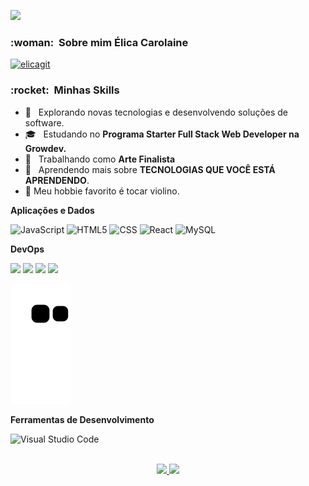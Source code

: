 
![](https://komarev.com/ghpvc/?username=VanessaSwerts&color=006bed)

<h3> :woman: &nbsp;Sobre mim Élica Carolaine</h3>

<a href="https://im.ge/i/SremxX"><img src="https://i.im.ge/2022/11/14/SremxX.elicagit.th.jpg" alt="elicagit" border="0"></a>
<h3> :rocket: &nbsp;Minhas Skills </h3>

- 🤔 &nbsp; Explorando novas tecnologias e desenvolvendo soluções de software.
- 🎓 &nbsp; Estudando no **Programa Starter Full Stack Web Developer na Growdev.**
- 💼 &nbsp; Trabalhando como **Arte Finalista** 
- 🌱 &nbsp; Aprendendo mais sobre **TECNOLOGIAS QUE VOCÊ ESTÁ APRENDENDO**.
- 🎻 Meu hobbie favorito é tocar violino.


**Aplicações e Dados**

  ![JavaScript](https://img.shields.io/badge/-JavaScript-333333?style=flat&logo=javascript)
  ![HTML5](https://img.shields.io/badge/-HTML5-333333?style=flat&logo=HTML5)
  ![CSS](https://img.shields.io/badge/-CSS-333333?style=flat&logo=CSS3&logoColor=1572B6)
  ![React](https://img.shields.io/badge/-React-333333?style=flat&logo=react)
  ![MySQL](https://img.shields.io/badge/-MySQL-333333?style=flat&logo=mysql)

**DevOps**
<div> 
  <a href="https://www.youtube.com/channel/UC7mkZi7zYXPv7g7HAHD2DWQ" target="_blank"><img src="https://img.shields.io/badge/YouTube-FF0000?style=for-the-badge&logo=youtube&logoColor=white" target="_blank"></a>
 <a href="https://discord.gg/J9zEGzP7" target="_blank"><img src="https://img.shields.io/badge/Discord-7289DA?style=for-the-badge&logo=discord&logoColor=white" target="_blank"></a> 
  <a href = "mailto:carolaineelica@gmail.com"><img src="https://img.shields.io/badge/-Gmail-%23333?style=for-the-badge&logo=gmail&logoColor=white" target="_blank"></a>
  <a href="https://linkedin.com/in/élica-carolaine-101921226" target="_blank"><img src="https://img.shields.io/badge/-LinkedIn-%230077B5?style=for-the-badge&logo=linkedin&logoColor=white" target="_blank"></a> 
 
  ![Snake animation](https://github.com/rafaballerini/rafaballerini/blob/output/github-contribution-grid-snake.svg)
 
</div>

**Ferramentas de Desenvolvimento**

  ![Visual Studio Code](https://img.shields.io/badge/-Visual%20Studio%20Code-333333?style=flat&logo=visual-studio-code&logoColor=007ACC)

<br/>

<div align="center">
  <a href="https://github.com/elicac">
  <img height="160em" src="https://github-readme-stats.vercel.app/api?username=elicac&show_icons=true&theme=dracula&include_all_commits=true&count_private=true"/>
  <img height="160em" src="https://github-readme-stats.vercel.app/api/top-langs/?username=elicac&layout=compact&langs_count=7&theme=dracula"/>
</div>

<br/>

